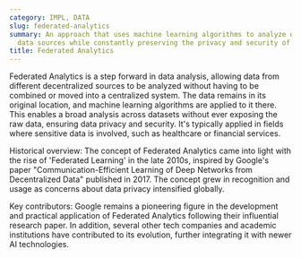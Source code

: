 ```yaml
---
category: IMPL, DATA
slug: federated-analytics
summary: An approach that uses machine learning algorithms to analyze decentralized
  data sources while constantly preserving the privacy and security of the data.
title: Federated Analytics
---
```


Federated Analytics is a step forward in data analysis, allowing data from different decentralized sources to be analyzed without having to be combined or moved into a centralized system. The data remains in its original location, and machine learning algorithms are applied to it there. This enables a broad analysis across datasets without ever exposing the raw data, ensuring data privacy and security. It's typically applied in fields where sensitive data is involved, such as healthcare or financial services.

Historical overview: The concept of Federated Analytics came into light with the rise of 'Federated Learning' in the late 2010s, inspired by Google's paper "Communication-Efficient Learning of Deep Networks from Decentralized Data" published in 2017. The concept grew in recognition and usage as concerns about data privacy intensified globally.

Key contributors: Google remains a pioneering figure in the development and practical application of Federated Analytics following their influential research paper. In addition, several other tech companies and academic institutions have contributed to its evolution, further integrating it with newer AI technologies.
